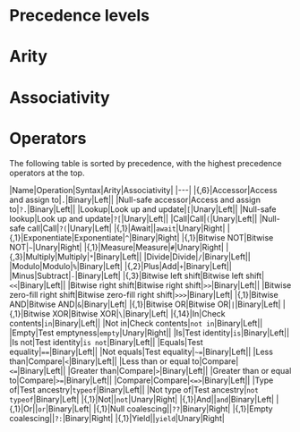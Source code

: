 # Precedence levels

# Arity

# Associativity

# Operators

The following table is sorted by precedence, with the highest precedence operators at the top.

|Name|Operation|Syntax|Arity|Associativity|
|---|
|{,6}|Accessor|Access and assign to|`.`|Binary|Left||
|Null-safe accessor|Access and assign to|`?.`|Binary|Left||
|Lookup|Look up and update|`[`|Unary|Left||
|Null-safe lookup|Look up and update|`?[`|Unary|Left||
|Call|Call|`(`|Unary|Left||
|Null-safe call|Call|`?(`|Unary|Left|
|{,1}|Await||`await`|Unary|Right|
|{,1}|Exponentiate|Exponentiate|`^`|Binary|Right|
|{,1}|Bitwise NOT|Bitwise NOT|`~`|Unary|Right|
|{,1}|Measure|Measure|`#`|Unary|Right|
|{,3}|Multiply|Multiply|`*`|Binary|Left||
|Divide|Divide|`/`|Binary|Left||
|Modulo|Modulo|`%`|Binary|Left|
|{,2}|Plus|Add|`+`|Binary|Left||
|Minus|Subtract|`-`|Binary|Left|
|{,3}|Bitwise left shift|Bitwise left shift|`<<`|Binary|Left||
|Bitwise right shift|Bitwise right shift|`>>`|Binary|Left||
|Bitwise zero-fill right shift|Bitwise zero-fill right shift|`>>>`|Binary|Left|
|{,1}|Bitwise AND|Bitwise AND|`&`|Binary|Left|
|{,1}|Bitwise OR|Bitwise OR|`|`|Binary|Left|
|{,1}|Bitwise XOR|Bitwise XOR|`\`|Binary|Left|
|{,14}|In|Check contents|`in`|Binary|Left||
|Not in|Check contents|`not in`|Binary|Left||
|Empty|Test emptyness|`empty`|Unary|Right||
|Is|Test identity|`is`|Binary|Left||
|Is not|Test identity|`is not`|Binary|Left||
|Equals|Test equality|`==`|Binary|Left||
|Not equals|Test equality|`~=`|Binary|Left||
|Less than|Compare|`<`|Binary|Left||
|Less than or equal to|Compare|`<=`|Binary|Left||
|Greater than|Compare|`>`|Binary|Left||
|Greater than or equal to|Compare|`>=`|Binary|Left||
|Compare|Compare|`<=>`|Binary|Left||
|Type of|Test ancestry|`typeof`|Binary|Left||
|Not type of|Test ancestry|`not typeof`|Binary|Left|
|{,1}|Not||`not`|Unary|Right|
|{,1}|And||`and`|Binary|Left|
|{,1}|Or||`or`|Binary|Left|
|{,1}|Null coalescing||`??`|Binary|Right|
|{,1}|Empty coalescing||`?:`|Binary|Right|
|{,1}|Yield||`yield`|Unary|Right|
